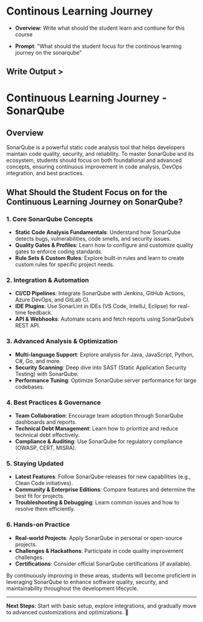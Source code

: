 # Continous Learning Journey 

- **Overview**: Write what should the student learn and contiune for this course

- **Prompt**:  "What should the student focus for the continous learning journey on the sonarqube"

## Write Output >


# Continuous Learning Journey - SonarQube  

## **Overview**  
SonarQube is a powerful static code analysis tool that helps developers maintain code quality, security, and reliability. To master SonarQube and its ecosystem, students should focus on both foundational and advanced concepts, ensuring continuous improvement in code analysis, DevOps integration, and best practices.  

## **What Should the Student Focus on for the Continuous Learning Journey on SonarQube?**  

### **1. Core SonarQube Concepts**  
- **Static Code Analysis Fundamentals**: Understand how SonarQube detects bugs, vulnerabilities, code smells, and security issues.  
- **Quality Gates & Profiles**: Learn how to configure and customize quality gates to enforce coding standards.  
- **Rule Sets & Custom Rules**: Explore built-in rules and learn to create custom rules for specific project needs.  

### **2. Integration & Automation**  
- **CI/CD Pipelines**: Integrate SonarQube with Jenkins, GitHub Actions, Azure DevOps, and GitLab CI.  
- **IDE Plugins**: Use SonarLint in IDEs (VS Code, IntelliJ, Eclipse) for real-time feedback.  
- **API & Webhooks**: Automate scans and fetch reports using SonarQube’s REST API.  

### **3. Advanced Analysis & Optimization**  
- **Multi-language Support**: Explore analysis for Java, JavaScript, Python, C#, Go, and more.  
- **Security Scanning**: Deep dive into SAST (Static Application Security Testing) with SonarQube.  
- **Performance Tuning**: Optimize SonarQube server performance for large codebases.  

### **4. Best Practices & Governance**  
- **Team Collaboration**: Encourage team adoption through SonarQube dashboards and reports.  
- **Technical Debt Management**: Learn how to prioritize and reduce technical debt effectively.  
- **Compliance & Auditing**: Use SonarQube for regulatory compliance (OWASP, CERT, MISRA).  

### **5. Staying Updated**  
- **Latest Features**: Follow SonarQube releases for new capabilities (e.g., Clean Code initiatives).  
- **Community & Enterprise Editions**: Compare features and determine the best fit for projects.  
- **Troubleshooting & Debugging**: Learn common issues and how to resolve them efficiently.  

### **6. Hands-on Practice**  
- **Real-world Projects**: Apply SonarQube in personal or open-source projects.  
- **Challenges & Hackathons**: Participate in code quality improvement challenges.  
- **Certifications**: Consider official SonarQube certifications (if available).  

By continuously improving in these areas, students will become proficient in leveraging SonarQube to enhance software quality, security, and maintainability throughout the development lifecycle.  

---  
**Next Steps**: Start with basic setup, explore integrations, and gradually move to advanced customizations and optimizations. 🚀